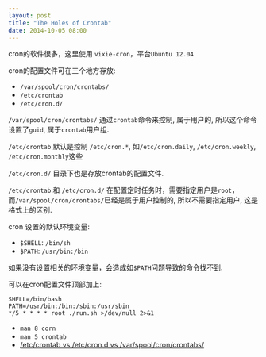 ```yaml
---
layout: post
title: "The Holes of Crontab"
date: 2014-10-05 08:00
---
```


cron的软件很多，这里使用 `vixie-cron`，平台`Ubuntu 12.04`

cron的配置文件可在三个地方存放:

* `/var/spool/cron/crontabs/`
* `/etc/crontab`
* `/etc/cron.d/`

`/var/spool/cron/crontabs/` 通过`crontab`命令来控制, 属于用户的, 所以这个命令设置了`guid`, 属于`crontab`用户组.

`/etc/crontab` 默认是控制 `/etc/cron.*`, 如`/etc/cron.daily`, `/etc/cron.weekly`, `/etc/cron.monthly`这些

`/etc/cron.d/` 目录下也是存放crontab的配置文件.

`/etc/crontab` 和 `/etc/cron.d/` 在配置定时任务时，需要指定用户是`root`，而`/var/spool/cron/crontabs/`已经是属于用户控制的, 所以不需要指定用户, 这是格式上的区别.

cron 设置的默认环境变量:

* `$SHELL`: `/bin/sh`
* `$PATH`: `/usr/bin:/bin`

如果没有设置相关的环境变量，会造成如`$PATH`问题导致的命令找不到.

可以在cron配置文件顶部加上:

	SHELL=/bin/bash
	PATH=/usr/bin:/bin:/sbin:/usr/sbin
	*/5 * * * * root ./run.sh >/dev/null 2>&1

* `man 8 corn`
* `man 5 crontab`
* [/etc/crontab vs /etc/cron.d vs /var/spool/cron/crontabs/](http://www.linuxquestions.org/questions/linux-newbie-8/etc-crontab-vs-etc-cron-d-vs-var-spool-cron-crontabs-853881/)
